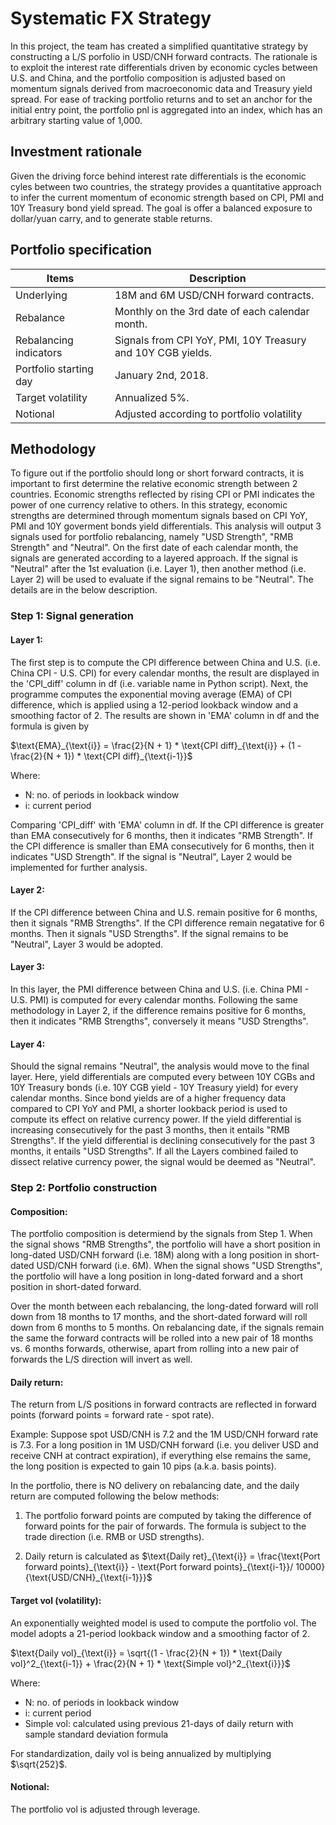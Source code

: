 # Systematic FX Strategy
In this project, the team has created a simplified quantitative strategy by constructing a L/S porfolio in USD/CNH forward contracts. The rationale is to exploit the interest rate differentials driven by economic cycles between U.S. and China, and the portfolio composition is adjusted based on momentum signals derived from macroeconomic data and Treasury yield spread. For ease of tracking portfolio returns and to set an anchor for the initial entry point, the portfolio pnl is aggregated into an index, which has an arbitrary starting value of 1,000.


## Investment rationale
Given the driving force behind interest rate differentials is the economic cyles between two countries, the strategy provides a quantitative approach to infer the current momentum of economic strength based on CPI, PMI and 10Y Treasury bond yield spread. The goal is offer a balanced exposure to dollar/yuan carry, and to generate stable returns.


## Portfolio specification
| Items                   | Description                                                  |
| ---------               | ---------------------                                        |
| Underlying              | 18M and 6M USD/CNH forward contracts.                        |
| Rebalance               | Monthly on the 3rd date of each calendar month.              |
| Rebalancing indicators  | Signals from CPI YoY, PMI, 10Y Treasury and 10Y CGB yields.  |
| Portfolio starting day  | January 2nd, 2018.                                           |
| Target volatility       | Annualized 5%.                                               |
| Notional                | Adjusted according to portfolio volatility                   |


## Methodology
To figure out if the portfolio should long or short forward contracts, it is important to first determine the relative economic strength between 2 countries. Economic strengths reflected by rising CPI or PMI indicates the power of one currency relative to others. In this strategy, economic strengths are determined through momentum signals based on CPI YoY, PMI and 10Y goverment bonds yield differentials. This analysis will output 3 signals used for portfolio rebalancing, namely "USD Strength", "RMB Strength" and "Neutral". On the first date of each calendar month, the signals are generated according to a layered approach. If the signal is "Neutral" after the 1st evaluation (i.e. Layer 1), then another method (i.e. Layer 2) will be used to evaluate if the signal remains to be "Neutral". The details are in the below description.

### Step 1: Signal generation

#### Layer 1: 
The first step is to compute the CPI difference between China and U.S. (i.e. China CPI - U.S. CPI) for every calendar months, the result are displayed in the 'CPI_diff' column in df (i.e. variable name in Python script). Next, the programme computes the exponential moving average (EMA) of CPI difference, which is applied using a 12-period lookback window and a smoothing factor of 2. The results are shown in 'EMA' column in df and the formula is given by

$`\text{EMA}_{\text{i}} = \frac{2}{N + 1} * \text{CPI diff}_{\text{i}} + (1 - \frac{2}{N + 1}) * \text{CPI diff}_{\text{i-1}}`$

Where:
- N: no. of periods in lookback window
- i: current period

Comparing 'CPI_diff' with 'EMA' column in df. If the CPI difference is greater than EMA consecutively for 6 months, then it indicates "RMB Strength". If the CPI difference is smaller than EMA consecutively for 6 months, then it indicates "USD Strength". If the signal is "Neutral", Layer 2 would be implemented for further analysis.

#### Layer 2:
If the CPI difference between China and U.S. remain positive for 6 months, then it signals "RMB Strengths". If the CPI difference remain negatative for 6 months. Then it signals "USD Strengths". If the signal remains to be "Neutral", Layer 3 would be adopted.

#### Layer 3:
In this layer, the PMI difference between China and U.S. (i.e. China PMI - U.S. PMI) is computed for every calendar months. Following the same methodology in Layer 2, if the difference remains positive for 6 months, then it indicates "RMB Strengths", conversely it means "USD Strengths".

#### Layer 4:
Should the signal remains "Neutral", the analysis would move to the final layer. Here, yield differentials are computed every between 10Y CGBs and 10Y Treasury bonds (i.e. 10Y CGB yield - 10Y Treasury yield) for every calendar months. Since bond yields are of a higher frequency data compared to CPI YoY and PMI, a shorter lookback period is used to compute its effect on relative currency power. If the yield differential is increasing consecutively for the past 3 months, then it entails "RMB Strengths". If the yield differential is declining consecutively for the past 3 months, it entails "USD Strengths". If all the Layers combined failed to dissect relative currency power, the signal would be deemed as "Neutral".


### Step 2: Portfolio construction

#### Composition:
The portfolio composition is determiend by the signals from Step 1. When the signal shows "RMB Strengths", the portfolio will have a short position in long-dated USD/CNH forward (i.e. 18M) along with a long position in short-dated USD/CNH forward (i.e. 6M). When the signal shows "USD Strengths", the portfolio will have a long position in long-dated forward and a short position in short-dated forward.

Over the month between each rebalancing, the long-dated forward will roll down from 18 months to 17 months, and the short-dated forward will roll down from 6 months to 5 months. On rebalancing date, if the signals remain the same the forward contracts will be rolled into a new pair of 18 months vs. 6 months forwards, otherwise, apart from rolling into a new pair of forwards the L/S direction will invert as well.

#### Daily return:
The return from L/S positions in forward contracts are reflected in forward points (forward points = forward rate - spot rate).

Example:
Suppose spot USD/CNH is 7.2 and the 1M USD/CNH forward rate is 7.3. For a long position in 1M USD/CNH forward (i.e. you deliver USD and receive CNH at contract expiration), if everything else remains the same, the long position is expected to gain 10 pips (a.k.a. basis points).

In the portfolio, there is NO delivery on rebalancing date, and the daily return are computed following the below methods:
1. The portfolio forward points are computed by taking the difference of forward points for the pair of 
    forwards. The formula is subject to the trade direction (i.e. RMB or USD strengths).

2. Daily return is calculated as
   $`\text{Daily ret}_{\text{i}} = \frac{\text{Port forward points}_{\text{i}} - \text{Port forward points}_{\text{i-1}}/ 10000}{\text{USD/CNH}_{\text{i-1}}}`$


#### Target vol (volatility):
An exponentially weighted model is used to compute the portfolio vol. The model adopts a 21-period lookback window and a smoothing factor of 2. 

$`\text{Daily vol}_{\text{i}} = \sqrt{(1 - \frac{2}{N + 1}) * \text{Daily vol}^2_{\text{i-1}} + \frac{2}{N + 1} * \text{Simple vol}^2_{\text{i}}}`$

Where:
- N: no. of periods in lookback window
- i: current period
- Simple vol: calculated using previous 21-days of daily return with sample standard deviation formula

For standardization, daily vol is being annualized by multiplying $\sqrt{252}$.


#### Notional:
The portfolio vol is adjusted through leverage.
